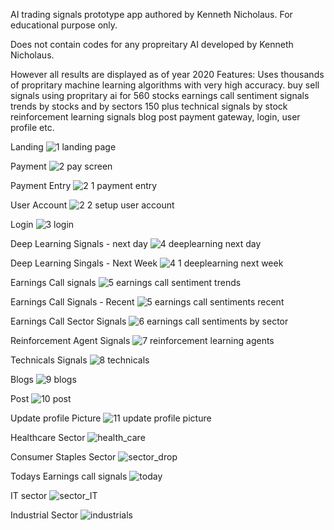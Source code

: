 AI trading signals prototype app authored by Kenneth Nicholaus. For educational purpose only. 

Does not contain codes for any propreitary AI developed by Kenneth Nicholaus.

However all results are displayed as of year 2020
Features: Uses thousands of propritary machine learning algorithms with very high accuracy. 
buy sell signals using propritary ai for 560 stocks
earnings call sentiment signals trends by stocks and by sectors
150 plus technical signals by stock
reinforcement learning signals 
blog post
payment gateway, login, user profile etc.

Landing 
![1  landing page](https://github.com/user-attachments/assets/c61c507e-13c7-449d-a354-191ce149212c)

Payment
![2  pay screen](https://github.com/user-attachments/assets/2b55ae85-2b41-4523-ae04-c0fba9af0c27)

Payment Entry
![2 1 payment entry](https://github.com/user-attachments/assets/f4198aec-e608-4083-9224-8adaac4ad25f)

User Account
![2 2 setup user account](https://github.com/user-attachments/assets/9b4bf911-8579-4c74-ae0b-871f559a6c56)

Login
![3  login](https://github.com/user-attachments/assets/767516e7-cb18-4737-9c2f-b2696bcfa91d)

Deep Learning Signals - next day
![4  deeplearning next day](https://github.com/user-attachments/assets/af558c3f-9530-4a03-8a9a-64351b4acb7c)

Deep Learning Singals - Next Week
![4 1 deeplearning next week](https://github.com/user-attachments/assets/9a84b30e-be71-4dd5-baa5-4dbbf82cf22b)

Earnings Call signals
![5  earnings call sentiment trends](https://github.com/user-attachments/assets/30d0f5b5-b01e-46af-b306-7ea31599c000)

Earnings Call Signals - Recent
![5  earnings call sentiments recent](https://github.com/user-attachments/assets/7877d0d3-27bc-4faa-8f45-ef63fd397218)

Earnings Call Sector Signals
![6  earnings call sentiments by sector](https://github.com/user-attachments/assets/206920be-f7ea-4316-a992-b10c0bef1f0e)

Reinforcement Agent Signals
![7  reinforcement learning agents](https://github.com/user-attachments/assets/9cc7ad9a-85a4-4b92-afe3-552a4a851ed9)

Technicals Signals 
![8  technicals](https://github.com/user-attachments/assets/cb561852-d247-4c15-80f2-de7ae49d52b5)

Blogs
![9  blogs](https://github.com/user-attachments/assets/fb6b6cb8-7c59-4e81-b525-a1805910abca)

Post
![10  post](https://github.com/user-attachments/assets/7c19bb66-823e-488e-873f-f4aef939766b)

Update profile Picture
![11  update profile picture](https://github.com/user-attachments/assets/b908e253-f199-46ff-b647-5ea272a05cc2)

Healthcare Sector
![health_care](https://github.com/user-attachments/assets/4576d50e-8c4d-49a5-9b42-268232016f2e)

Consumer Staples Sector
![sector_drop](https://github.com/user-attachments/assets/6caf2e8d-5d28-4b1f-9833-2972e7ef0b0e)

Todays Earnings call signals
![today](https://github.com/user-attachments/assets/47a7d4c0-d81a-40c4-ae95-ef11d778b969)

IT sector
![sector_IT](https://github.com/user-attachments/assets/6edbaea5-b300-4a65-8631-30936a10ccd7)

Industrial Sector
![industrials](https://github.com/user-attachments/assets/f2902a5d-3f66-4d56-970e-a613e362c510)
























